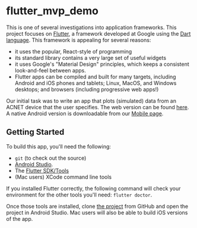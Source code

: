 # flutter_mvp_demo

This is one of several investigations into application frameworks. This project
focuses on [Flutter](https://flutter.dev), a framework developed at Google
using the [Dart language](https://dart.dev). This framework is appealing for
several reasons:

- it uses the popular, React-style of programming
- its standard library contains a very large set of useful widgets
- it uses Google's "Material Design" principles, which keeps a consistent look-and-feel between apps.
- Flutter apps can be compiled and built for many targets, including Android and iOS phones and tablets; Linux, MacOS, and Windows desktops; and browsers (including progressive web apps!)

Our initial task was to write an app that plots (simulated) data from an ACNET
device that the user specifies. The web version can be found
[here](https://www-bd.fnal.gov/controls/demos/flutter_mvp/). A native Android
version is downloadable from our [Mobile
page](https://www-bd.fnal.gov/controls/mobile/).

## Getting Started

To build this app, you'll need the following:

- `git` (to check out the source)
- [Android Studio](https://developer.android.com/studio/).
- The [Flutter SDK/Tools](https://docs.flutter.dev/get-started/install)
- (Mac users) XCode command line tools

If you installed Flutter correctly, the following command will check
your environment for the other tools you'll need: `flutter doctor`.

Once those tools are installed, clone [the project]() from GitHub and
open the project in Android Studio. Mac users will also be able to
build iOS versions of the app.
